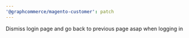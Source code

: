 ```yaml
---
'@graphcommerce/magento-customer': patch
---
```


Dismiss login page and go back to previous page asap when logging in
